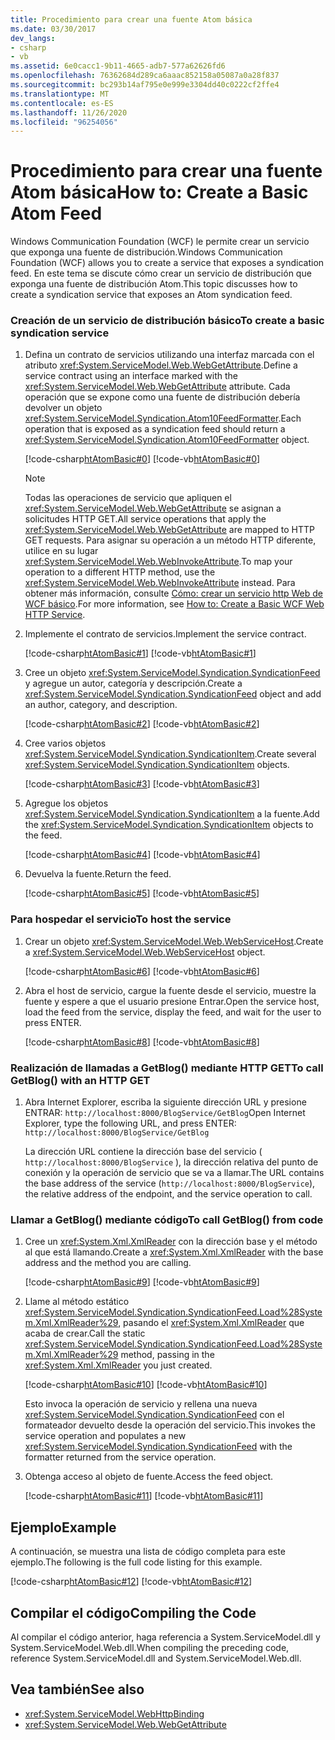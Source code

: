 ```yaml
---
title: Procedimiento para crear una fuente Atom básica
ms.date: 03/30/2017
dev_langs:
- csharp
- vb
ms.assetid: 6e0cacc1-9b11-4665-adb7-577a62626fd6
ms.openlocfilehash: 76362684d289ca6aaac852158a05087a0a28f837
ms.sourcegitcommit: bc293b14af795e0e999e3304dd40c0222cf2ffe4
ms.translationtype: MT
ms.contentlocale: es-ES
ms.lasthandoff: 11/26/2020
ms.locfileid: "96254056"
---
```

# <a name="how-to-create-a-basic-atom-feed"></a><span data-ttu-id="db036-102">Procedimiento para crear una fuente Atom básica</span><span class="sxs-lookup"><span data-stu-id="db036-102">How to: Create a Basic Atom Feed</span></span>

<span data-ttu-id="db036-103">Windows Communication Foundation (WCF) le permite crear un servicio que exponga una fuente de distribución.</span><span class="sxs-lookup"><span data-stu-id="db036-103">Windows Communication Foundation (WCF) allows you to create a service that exposes a syndication feed.</span></span> <span data-ttu-id="db036-104">En este tema se discute cómo crear un servicio de distribución que exponga una fuente de distribución Atom.</span><span class="sxs-lookup"><span data-stu-id="db036-104">This topic discusses how to create a syndication service that exposes an Atom syndication feed.</span></span>  
  
### <a name="to-create-a-basic-syndication-service"></a><span data-ttu-id="db036-105">Creación de un servicio de distribución básico</span><span class="sxs-lookup"><span data-stu-id="db036-105">To create a basic syndication service</span></span>  
  
1. <span data-ttu-id="db036-106">Defina un contrato de servicios utilizando una interfaz marcada con el atributo <xref:System.ServiceModel.Web.WebGetAttribute>.</span><span class="sxs-lookup"><span data-stu-id="db036-106">Define a service contract using an interface marked with the <xref:System.ServiceModel.Web.WebGetAttribute> attribute.</span></span> <span data-ttu-id="db036-107">Cada operación que se expone como una fuente de distribución debería devolver un objeto <xref:System.ServiceModel.Syndication.Atom10FeedFormatter>.</span><span class="sxs-lookup"><span data-stu-id="db036-107">Each operation that is exposed as a syndication feed should return a <xref:System.ServiceModel.Syndication.Atom10FeedFormatter> object.</span></span>  
  
     [!code-csharp[htAtomBasic#0](../../../../samples/snippets/csharp/VS_Snippets_CFX/htatombasic/cs/program.cs#0)]
     [!code-vb[htAtomBasic#0](../../../../samples/snippets/visualbasic/VS_Snippets_CFX/htatombasic/vb/program.vb#0)]  
  
    > [!NOTE]
    > <span data-ttu-id="db036-108">Todas las operaciones de servicio que apliquen el <xref:System.ServiceModel.Web.WebGetAttribute> se asignan a solicitudes HTTP GET.</span><span class="sxs-lookup"><span data-stu-id="db036-108">All service operations that apply the <xref:System.ServiceModel.Web.WebGetAttribute> are mapped to HTTP GET requests.</span></span> <span data-ttu-id="db036-109">Para asignar su operación a un método HTTP diferente, utilice en su lugar <xref:System.ServiceModel.Web.WebInvokeAttribute>.</span><span class="sxs-lookup"><span data-stu-id="db036-109">To map your operation to a different HTTP method, use the <xref:System.ServiceModel.Web.WebInvokeAttribute> instead.</span></span> <span data-ttu-id="db036-110">Para obtener más información, consulte [Cómo: crear un servicio http Web de WCF básico](how-to-create-a-basic-wcf-web-http-service.md).</span><span class="sxs-lookup"><span data-stu-id="db036-110">For more information, see [How to: Create a Basic WCF Web HTTP Service](how-to-create-a-basic-wcf-web-http-service.md).</span></span>  
  
2. <span data-ttu-id="db036-111">Implemente el contrato de servicios.</span><span class="sxs-lookup"><span data-stu-id="db036-111">Implement the service contract.</span></span>  
  
     [!code-csharp[htAtomBasic#1](../../../../samples/snippets/csharp/VS_Snippets_CFX/htatombasic/cs/program.cs#1)]
     [!code-vb[htAtomBasic#1](../../../../samples/snippets/visualbasic/VS_Snippets_CFX/htatombasic/vb/program.vb#1)]  
  
3. <span data-ttu-id="db036-112">Cree un objeto <xref:System.ServiceModel.Syndication.SyndicationFeed> y agregue un autor, categoría y descripción.</span><span class="sxs-lookup"><span data-stu-id="db036-112">Create a <xref:System.ServiceModel.Syndication.SyndicationFeed> object and add an author, category, and description.</span></span>  
  
     [!code-csharp[htAtomBasic#2](../../../../samples/snippets/csharp/VS_Snippets_CFX/htatombasic/cs/program.cs#2)]
     [!code-vb[htAtomBasic#2](../../../../samples/snippets/visualbasic/VS_Snippets_CFX/htatombasic/vb/program.vb#2)]  
  
4. <span data-ttu-id="db036-113">Cree varios objetos <xref:System.ServiceModel.Syndication.SyndicationItem>.</span><span class="sxs-lookup"><span data-stu-id="db036-113">Create several <xref:System.ServiceModel.Syndication.SyndicationItem> objects.</span></span>  
  
     [!code-csharp[htAtomBasic#3](../../../../samples/snippets/csharp/VS_Snippets_CFX/htatombasic/cs/program.cs#3)]
     [!code-vb[htAtomBasic#3](../../../../samples/snippets/visualbasic/VS_Snippets_CFX/htatombasic/vb/program.vb#3)]  
  
5. <span data-ttu-id="db036-114">Agregue los objetos <xref:System.ServiceModel.Syndication.SyndicationItem> a la fuente.</span><span class="sxs-lookup"><span data-stu-id="db036-114">Add the <xref:System.ServiceModel.Syndication.SyndicationItem> objects to the feed.</span></span>  
  
     [!code-csharp[htAtomBasic#4](../../../../samples/snippets/csharp/VS_Snippets_CFX/htatombasic/cs/program.cs#4)]
     [!code-vb[htAtomBasic#4](../../../../samples/snippets/visualbasic/VS_Snippets_CFX/htatombasic/vb/program.vb#4)]  
  
6. <span data-ttu-id="db036-115">Devuelva la fuente.</span><span class="sxs-lookup"><span data-stu-id="db036-115">Return the feed.</span></span>  
  
     [!code-csharp[htAtomBasic#5](../../../../samples/snippets/csharp/VS_Snippets_CFX/htatombasic/cs/program.cs#5)]
     [!code-vb[htAtomBasic#5](../../../../samples/snippets/visualbasic/VS_Snippets_CFX/htatombasic/vb/program.vb#5)]  
  
### <a name="to-host-the-service"></a><span data-ttu-id="db036-116">Para hospedar el servicio</span><span class="sxs-lookup"><span data-stu-id="db036-116">To host the service</span></span>  
  
1. <span data-ttu-id="db036-117">Crear un objeto <xref:System.ServiceModel.Web.WebServiceHost>.</span><span class="sxs-lookup"><span data-stu-id="db036-117">Create a <xref:System.ServiceModel.Web.WebServiceHost> object.</span></span>  
  
     [!code-csharp[htAtomBasic#6](../../../../samples/snippets/csharp/VS_Snippets_CFX/htatombasic/cs/program.cs#6)]
     [!code-vb[htAtomBasic#6](../../../../samples/snippets/visualbasic/VS_Snippets_CFX/htatombasic/vb/program.vb#6)]  
  
2. <span data-ttu-id="db036-118">Abra el host de servicio, cargue la fuente desde el servicio, muestre la fuente y espere a que el usuario presione Entrar.</span><span class="sxs-lookup"><span data-stu-id="db036-118">Open the service host, load the feed from the service, display the feed, and wait for the user to press ENTER.</span></span>  
  
     [!code-csharp[htAtomBasic#8](../../../../samples/snippets/csharp/VS_Snippets_CFX/htatombasic/cs/program.cs#8)]
     [!code-vb[htAtomBasic#8](../../../../samples/snippets/visualbasic/VS_Snippets_CFX/htatombasic/vb/program.vb#8)]  
  
### <a name="to-call-getblog-with-an-http-get"></a><span data-ttu-id="db036-119">Realización de llamadas a GetBlog() mediante HTTP GET</span><span class="sxs-lookup"><span data-stu-id="db036-119">To call GetBlog() with an HTTP GET</span></span>  
  
1. <span data-ttu-id="db036-120">Abra Internet Explorer, escriba la siguiente dirección URL y presione ENTRAR: `http://localhost:8000/BlogService/GetBlog`</span><span class="sxs-lookup"><span data-stu-id="db036-120">Open Internet Explorer, type the following URL, and press ENTER: `http://localhost:8000/BlogService/GetBlog`</span></span>  
  
     <span data-ttu-id="db036-121">La dirección URL contiene la dirección base del servicio ( `http://localhost:8000/BlogService` ), la dirección relativa del punto de conexión y la operación de servicio que se va a llamar.</span><span class="sxs-lookup"><span data-stu-id="db036-121">The URL contains the base address of the service (`http://localhost:8000/BlogService`), the relative address of the endpoint, and the service operation to call.</span></span>  
  
### <a name="to-call-getblog-from-code"></a><span data-ttu-id="db036-122">Llamar a GetBlog() mediante código</span><span class="sxs-lookup"><span data-stu-id="db036-122">To call GetBlog() from code</span></span>  
  
1. <span data-ttu-id="db036-123">Cree un <xref:System.Xml.XmlReader> con la dirección base y el método al que está llamando.</span><span class="sxs-lookup"><span data-stu-id="db036-123">Create a <xref:System.Xml.XmlReader> with the base address and the method you are calling.</span></span>  
  
     [!code-csharp[htAtomBasic#9](../../../../samples/snippets/csharp/VS_Snippets_CFX/htatombasic/cs/snippets.cs#9)]
     [!code-vb[htAtomBasic#9](../../../../samples/snippets/visualbasic/VS_Snippets_CFX/htatombasic/vb/snippets.vb#9)]  
  
2. <span data-ttu-id="db036-124">Llame al método estático <xref:System.ServiceModel.Syndication.SyndicationFeed.Load%28System.Xml.XmlReader%29>, pasando el <xref:System.Xml.XmlReader> que acaba de crear.</span><span class="sxs-lookup"><span data-stu-id="db036-124">Call the static <xref:System.ServiceModel.Syndication.SyndicationFeed.Load%28System.Xml.XmlReader%29> method, passing in the <xref:System.Xml.XmlReader> you just created.</span></span>  
  
     [!code-csharp[htAtomBasic#10](../../../../samples/snippets/csharp/VS_Snippets_CFX/htatombasic/cs/snippets.cs#10)]
     [!code-vb[htAtomBasic#10](../../../../samples/snippets/visualbasic/VS_Snippets_CFX/htatombasic/vb/snippets.vb#10)]  
  
     <span data-ttu-id="db036-125">Esto invoca la operación de servicio y rellena una nueva <xref:System.ServiceModel.Syndication.SyndicationFeed> con el formateador devuelto desde la operación del servicio.</span><span class="sxs-lookup"><span data-stu-id="db036-125">This invokes the service operation and populates a new <xref:System.ServiceModel.Syndication.SyndicationFeed> with the formatter returned from the service operation.</span></span>  
  
3. <span data-ttu-id="db036-126">Obtenga acceso al objeto de fuente.</span><span class="sxs-lookup"><span data-stu-id="db036-126">Access the feed object.</span></span>  
  
     [!code-csharp[htAtomBasic#11](../../../../samples/snippets/csharp/VS_Snippets_CFX/htatombasic/cs/snippets.cs#11)]
     [!code-vb[htAtomBasic#11](../../../../samples/snippets/visualbasic/VS_Snippets_CFX/htatombasic/vb/snippets.vb#11)]  
  
## <a name="example"></a><span data-ttu-id="db036-127">Ejemplo</span><span class="sxs-lookup"><span data-stu-id="db036-127">Example</span></span>  

 <span data-ttu-id="db036-128">A continuación, se muestra una lista de código completa para este ejemplo.</span><span class="sxs-lookup"><span data-stu-id="db036-128">The following is the full code listing for this example.</span></span>  
  
 [!code-csharp[htAtomBasic#12](../../../../samples/snippets/csharp/VS_Snippets_CFX/htatombasic/cs/program.cs#12)]
 [!code-vb[htAtomBasic#12](../../../../samples/snippets/visualbasic/VS_Snippets_CFX/htatombasic/vb/program.vb#12)]  
  
## <a name="compiling-the-code"></a><span data-ttu-id="db036-129">Compilar el código</span><span class="sxs-lookup"><span data-stu-id="db036-129">Compiling the Code</span></span>  

 <span data-ttu-id="db036-130">Al compilar el código anterior, haga referencia a System.ServiceModel.dll y System.ServiceModel.Web.dll.</span><span class="sxs-lookup"><span data-stu-id="db036-130">When compiling the preceding code, reference System.ServiceModel.dll and System.ServiceModel.Web.dll.</span></span>  
  
## <a name="see-also"></a><span data-ttu-id="db036-131">Vea también</span><span class="sxs-lookup"><span data-stu-id="db036-131">See also</span></span>

- <xref:System.ServiceModel.WebHttpBinding>
- <xref:System.ServiceModel.Web.WebGetAttribute>

